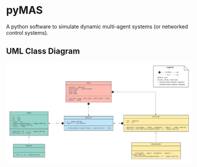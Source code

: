 # pyMAS
A python software to simulate dynamic multi-agent systems (or networked control systems).

## UML Class Diagram

![Class diagram](UML-class.png)